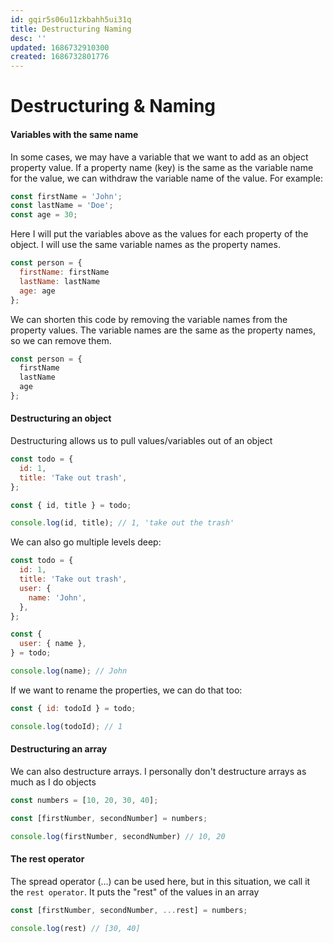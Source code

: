```yaml
---
id: gqir5s06u11zkbahh5ui31q
title: Destructuring Naming
desc: ''
updated: 1686732910300
created: 1686732801776
---
```

# Destructuring & Naming

#### Variables with the same name

In some cases, we may have a variable that we want to add as an object property value. If a property name (key) is the same as the variable name for the value, we can withdraw the variable name of the value. For example:

```js
const firstName = 'John';
const lastName = 'Doe';
const age = 30;
```

Here I will put the variables above as the values for each property of the object. I will use the same variable names as the property names.

```js
const person = {
  firstName: firstName
  lastName: lastName
  age: age
};
```

We can shorten this code by removing the variable names from the property values. The variable names are the same as the property names, so we can remove them.

```js
const person = {
  firstName
  lastName
  age
};
```

#### Destructuring an object

Destructuring allows us to pull values/variables out of an object

```js
const todo = {
  id: 1,
  title: 'Take out trash',
};

const { id, title } = todo;

console.log(id, title); // 1, 'take out the trash'
```

We can also go multiple levels deep:

```js
const todo = {
  id: 1,
  title: 'Take out trash',
  user: {
    name: 'John',
  },
};

const {
  user: { name },
} = todo;

console.log(name); // John
```

If we want to rename the properties, we can do that too:

```js
const { id: todoId } = todo;

console.log(todoId); // 1
```

#### Destructuring an array

We can also destructure arrays. I personally don't destructure arrays as much as I do objects

```JavaScript
const numbers = [10, 20, 30, 40];

const [firstNumber, secondNumber] = numbers;

console.log(firstNumber, secondNumber) // 10, 20
```

#### The rest operator

The spread operator (...) can be used here, but in this situation, we call it the `rest operator`. It puts the "rest" of the values in an array

```JavaScript
const [firstNumber, secondNumber, ...rest] = numbers;

console.log(rest) // [30, 40]
```
